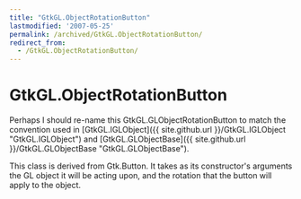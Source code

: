 ```yaml
---
title: "GtkGL.ObjectRotationButton"
lastmodified: '2007-05-25'
permalink: /archived/GtkGL.ObjectRotationButton/
redirect_from:
  - /GtkGL.ObjectRotationButton/
---
```


GtkGL.ObjectRotationButton
==========================

Perhaps I should re-name this GtkGL.GLObjectRotationButton to match the convention used in [GtkGL.IGLObject]({{ site.github.url }}/GtkGL.IGLObject "GtkGL.IGLObject") and [GtkGL.GLObjectBase]({{ site.github.url }}/GtkGL.GLObjectBase "GtkGL.GLObjectBase").

This class is derived from Gtk.Button. It takes as its constructor's arguments the GL object it will be acting upon, and the rotation that the button will apply to the object.

